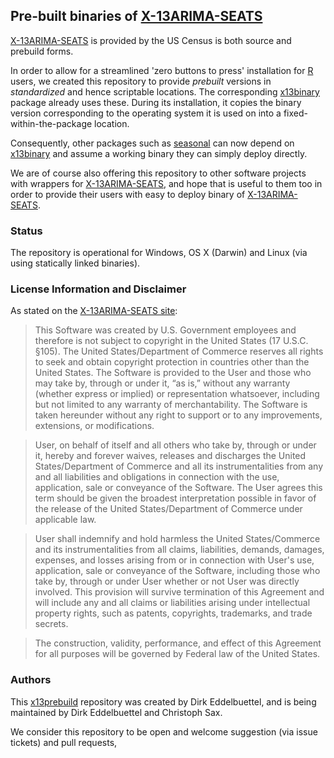 ## Pre-built binaries of [X-13ARIMA-SEATS](https://www.census.gov/srd/www/x13as/)

[X-13ARIMA-SEATS](https://www.census.gov/srd/www/x13as/) is provided by the
US Census is both source and prebuild forms.

In order to allow for a streamlined 'zero buttons to press' installation for
[R](http://www.r-project.org) users, we created this repository to provide
_prebuilt_ versions in _standardized_ and hence scriptable locations. The
corresponding [x13binary](https://github.com/x13org/x13binary) package
already uses these.  During its installation, it copies the binary version
corresponding to the operating system it is used on into a
fixed-within-the-package location.

Consequently, other packages such as [seasonal](http://www.seasonal.website/)
can now depend on [x13binary](https://github.com/x13org/x13binary) and assume
a working binary they can simply deploy directly.

We are of course also offering this repository to other software projects
with wrappers for [X-13ARIMA-SEATS](https://www.census.gov/srd/www/x13as/),
and hope that is useful to them too in order to provide their users with easy
to deploy binary of [X-13ARIMA-SEATS](https://www.census.gov/srd/www/x13as/).

### Status

The repository is operational for Windows, OS X (Darwin) and Linux (via using
statically linked binaries).

### License Information and Disclaimer

As stated on the [X-13ARIMA-SEATS site](https://www.census.gov/srd/www/x13as/):

> This Software was created by U.S. Government employees and therefore is not
> subject to copyright in the United States (17 U.S.C. §105). The United
> States/Department of Commerce reserves all rights to seek and obtain
> copyright protection in countries other than the United States. The
> Software is provided to the User and those who may take by, through or
> under it, “as is,” without any warranty (whether express or implied) or
> representation whatsoever, including but not limited to any warranty of
> merchantability. The Software is taken hereunder without any right to
> support or to any improvements, extensions, or modifications.

> User, on behalf of itself and all others who take by, through or under it,
> hereby and forever waives, releases and discharges the United
> States/Department of Commerce and all its instrumentalities from any and
> all liabilities and obligations in connection with the use, application,
> sale or conveyance of the Software. The User agrees this term should be
> given the broadest interpretation possible in favor of the release of the
> United States/Department of Commerce under applicable law.

> User shall indemnify and hold harmless the United States/Commerce and its
> instrumentalities from all claims, liabilities, demands, damages, expenses,
> and losses arising from or in connection with User's use, application, sale
> or conveyance of the Software, including those who take by, through or
> under User whether or not User was directly involved. This provision will
> survive termination of this Agreement and will include any and all claims
> or liabilities arising under intellectual property rights, such as patents,
> copyrights, trademarks, and trade secrets.

> The construction, validity, performance, and effect of this Agreement for
> all purposes will be governed by Federal law of the United States.

### Authors

This [x13prebuild](https://github.com/x13org/x13prebuilt) repository was
created by Dirk Eddelbuettel, and is being maintained by Dirk Eddelbuettel
and Christoph Sax.

We consider this repository to be open and welcome suggestion (via issue
tickets) and pull requests,

